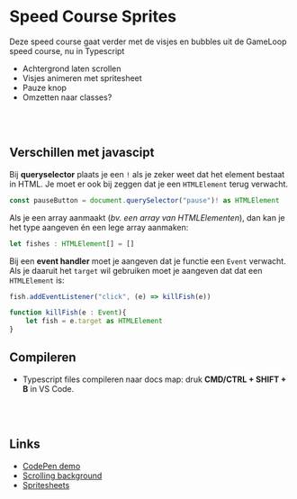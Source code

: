 # Speed Course Sprites

Deze speed course gaat verder met de visjes en bubbles uit de GameLoop speed course, nu in Typescript

- Achtergrond laten scrollen
- Visjes animeren met spritesheet
- Pauze knop
- Omzetten naar classes?

<br>
<br>

## Verschillen met javascipt

Bij **queryselector** plaats je een `!` als je zeker weet dat het element bestaat in HTML. Je moet er ook bij zeggen dat je een `HTMLElement` terug verwacht.
```typescript
const pauseButton = document.querySelector("pause")! as HTMLElement
```
Als je een array aanmaakt (*bv. een array van HTMLElementen*), dan kan je het type aangeven én een lege array aanmaken:
```typescript
let fishes : HTMLElement[] = []
```
Bij een **event handler** moet je aangeven dat je functie een `Event` verwacht. Als je daaruit het `target` wil gebruiken moet je aangeven dat dat een `HTMLElement` is:
```typescript
fish.addEventListener("click", (e) => killFish(e))

function killFish(e : Event){
    let fish = e.target as HTMLElement
}
```

## Compileren

- Typescript files compileren naar docs map: druk **CMD/CTRL + SHIFT + B** in VS Code.

<br>
<br>

## Links

- [CodePen demo](https://codepen.io/eerk/pen/qBrNJNL?editors=0010)
- [Scrolling background](https://github.com/HR-CMGT/Typescript/blob/master/snippets/scrolling.md)
- [Spritesheets](https://github.com/HR-CMGT/Typescript/blob/master/snippets/spritesheet.md)
